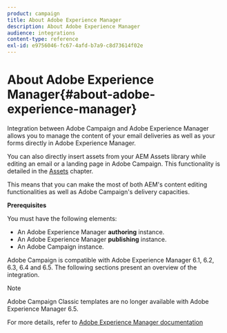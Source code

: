 ```yaml
---
product: campaign
title: About Adobe Experience Manager
description: About Adobe Experience Manager
audience: integrations
content-type: reference
exl-id: e9756046-fc67-4afd-b7a9-c8d73614f02e
---
```

# About Adobe Experience Manager{#about-adobe-experience-manager}

Integration between Adobe Campaign and Adobe Experience Manager allows you to manage the content of your email deliveries as well as your forms directly in Adobe Experience Manager.

You can also directly insert assets from your AEM Assets library while editing an email or a landing page in Adobe Campaign. This functionality is detailed in the [Assets](../../integrations/using/sharing-assets-with-adobe-experience-cloud.md) chapter.

This means that you can make the most of both AEM's content editing functionalities as well as Adobe Campaign's delivery capacities.

**Prerequisites**

You must have the following elements:

* An Adobe Experience Manager **authoring** instance.
* An Adobe Experience Manager **publishing** instance.
* An Adobe Campaign instance.

Adobe Campaign is compatible with Adobe Experience Manager 6.1, 6.2, 6.3, 6.4 and 6.5. The following sections present an overview of the integration.

>[!NOTE]
>
>Adobe Campaign Classic templates are no longer available with Adobe Experience Manager 6.5.

For more details, refer to [Adobe Experience Manager documentation](https://experienceleague.adobe.com/docs/experience-manager-65/classic-ui/campaign/classic-personalization-ac-campaign.html)

